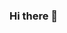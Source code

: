 ### Hi there 👋

<!--
**sluush1/sluush1** is a ✨ _special_ ✨ repository because its `README.md` (this file) appears on your GitHub profile.

Here are some ideas to get you started:

### i like waffles
